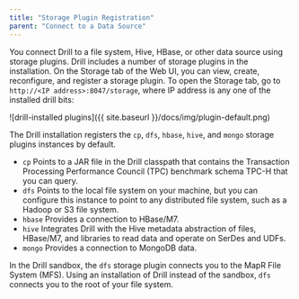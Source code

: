 ```yaml
---
title: "Storage Plugin Registration"
parent: "Connect to a Data Source"
---
```

You connect Drill to a file system, Hive, HBase, or other data source using storage plugins. Drill includes a number of storage plugins in the installation. On the Storage tab of the Web UI, you can view, create, reconfigure, and register a storage plugin. To open the Storage tab, go to `http://<IP address>:8047/storage`, where IP address is any one of the installed drill bits:

![drill-installed plugins]({{ site.baseurl }}/docs/img/plugin-default.png)

The Drill installation registers the `cp`, `dfs`, `hbase`, `hive`, and `mongo` storage plugins instances by default.

* `cp`
  Points to a JAR file in the Drill classpath that contains the Transaction Processing Performance Council (TPC) benchmark schema TPC-H that you can query. 
* `dfs`
  Points to the local file system on your machine, but you can configure this instance to
point to any distributed file system, such as a Hadoop or S3 file system. 
* `hbase`
   Provides a connection to HBase/M7.
* `hive`
   Integrates Drill with the Hive metadata abstraction of files, HBase/M7, and libraries to read data and operate on SerDes and UDFs.
* `mongo`
   Provides a connection to MongoDB data.

In the Drill sandbox,  the `dfs` storage plugin connects you to the MapR File System (MFS). Using an installation of Drill instead of the sandbox, `dfs` connects you to the root of your file system.

